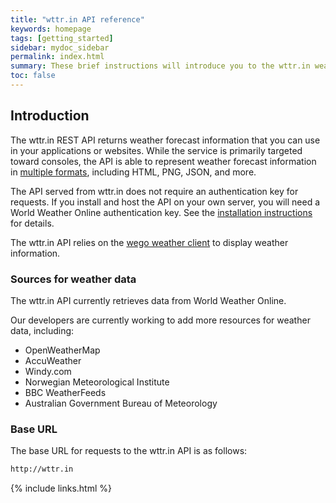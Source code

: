 ```yaml
---
title: "wttr.in API reference"
keywords: homepage
tags: [getting_started]
sidebar: mydoc_sidebar
permalink: index.html
summary: These brief instructions will introduce you to the wttr.in weather API.
toc: false
---
```


## Introduction

The wttr.in REST API returns weather forecast information that you can use in your applications or websites. While the service is primarily targeted toward consoles, the API is able to represent weather forecast information in [multiple formats](supported-formats.html), including HTML, PNG, JSON, and more.

The API served from wttr.in does not require an authentication key for requests. If you install and host the API on your own server, you will need a World Weather Online authentication key. See the [installation instructions](installation.html) for details.

The wttr.in API relies on the [wego weather client](https://github.com/schachmat/wego) to display weather information.

### Sources for weather data

The wttr.in API currently retrieves data from World Weather Online.

Our developers are currently working to add more resources for weather data, including:
- OpenWeatherMap
- AccuWeather
- Windy.com
- Norwegian Meteorological Institute
- BBC WeatherFeeds
- Australian Government Bureau of Meteorology

### Base URL
The base URL for requests to the wttr.in API is as follows:
```html
http://wttr.in
```

{% include links.html %}
